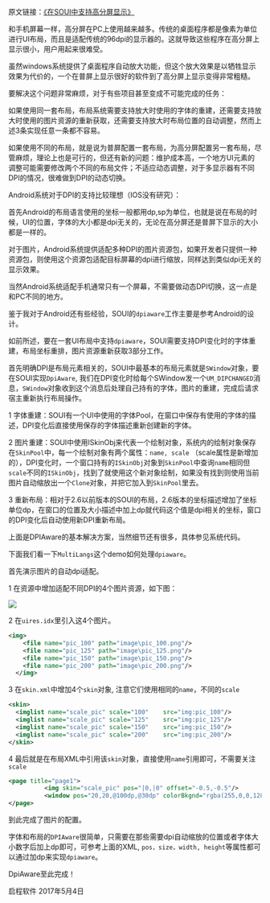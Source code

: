 原文链接：[《在SOUI中支持高分屏显示》](http://www.cnblogs.com/setoutsoft/p/6807680.html)

和手机屏幕一样，高分屏在PC上使用越来越多。传统的桌面程序都是像素为单位进行UI布局，而且是适配传统的96dpi的显示器的。这就导致这些程序在高分屏上显示很小，用户用起来很难受。

虽然windows系统提供了桌面程序自动放大功能，但这个放大效果是以牺牲显示效果为代价的，一个在普屏上显示很好的软件到了高分屏上显示变得非常粗糙。

要解决这个问题非常麻烦，对于有些项目甚至变成不可能完成的任务：

如果使用同一套布局，布局系统需要支持放大时使用的字体的重建，还需要支持放大时使用的图片资源的重新获取，还需要支持放大时布局位置的自动调整，然而上述3条实现任意一条都不容易。

如果使用不同的布局，就是说为普屏配置一套布局，为高分屏配置另一套布局，尽管麻烦，理论上也是可行的，但还有新的问题：维护成本高，一个地方UI元素的调整可能需要修改两个不同的布局文件；不适应动态调整，对于多显示器有不同DPI的情况，很难做到DPI的动态切换。

Android系统对于DPI的支持比较理想（IOS没有研究）：

首先Android的布局语言使用的坐标一般都用dp,sp为单位，也就是说在布局的时候，UI的位置，字体的大小都是dpi无关的，无论在高分屏还是普屏下显示的大小都是一样的。

对于图片，Android系统提供适配多种DPI的图片资源包，如果开发者只提供一种资源包，则使用这个资源包适配目标屏幕的dpi进行缩放，同样达到类似dpi无关的显示效果。

当然Android系统适配手机通常只有一个屏幕，不需要做动态DPI切换，这一点是和PC不同的地方。

鉴于我对于Android还有些经验，SOUI的`dpiaware`工作主要是参考Android的设计。

如前所述，要在一套UI布局中支持`dpiaware`，SOUI需要支持DPI变化时的字体重建，布局坐标重排，图片资源重新获取3部分工作。

首先明确DPI是布局元素相关的，SOUI中最基本的布局元素就是`SWindow`对象，要在SOUI实现`DpiAware`, 我们在DPI变化时给每个SWindow发一个`UM_DIPCHANGED`消息，`SWindow`对象收到这个消息后处理自己持有的字体，图片的重建，完成后请求宿主重新执行布局操作。

1 字体重建：SOUI有一个UI中使用的字体Pool，在窗口中保存有使用的字体的描述，DPI变化后直接使用保存的字体描述重新创建新的字体。

2 图片重建：SOUI中使用ISkinObj来代表一个绘制对象，系统内的绘制对象保存在`SkinPool`中，每一个绘制对象有两个属性：`name, scale` （scale属性是新增加的），DPI变化时，一个窗口持有的`ISkinObj`对象到`SkinPool`中查询`name`相同但`scale`不同的`ISkinObj`，找到了就使用这个新对象绘制，如果没有找到则使用当前图片自动缩放出一个`Clone`对象，并把它加入到`SkinPool`里去。

3 重新布局：相对于2.6以前版本的SOUI的布局，2.6版本的坐标描述增加了坐标单位dp，在窗口的位置及大小描述中加上dp就代码这个值是dpi相关的坐标，窗口的DPI变化后自动使用新DPI重新布局。

上面是DPIAware的基本解决方案，当然细节还有很多，具体参见系统代码。

下面我们看一下`MultiLangs`这个demo如何处理`dpiaware`。

首先演示图片的自动dpi适配。

1 在资源中增加适配不同DPI的4个图片资源，如下图：

![](assets/003/12-1497542440000.png)

2 在`uires.idx`里引入这4个图片。

```xml
<img>
    <file name="pic_100" path="image\pic_100.png"/>
    <file name="pic_125" path="image\pic_125.png"/>
    <file name="pic_150" path="image\pic_150.png"/>
    <file name="pic_200" path="image\pic_200.png"/>
  </img>
```

3 在`skin.xml`中增加4个`skin`对象, 注意它们使用相同的`name`，不同的`scale`

```xml
<skin>
  <imglist name="scale_pic" scale="100"    src="img:pic_100"/>
  <imglist name="scale_pic" scale="125"    src="img:pic_125"/>
  <imglist name="scale_pic" scale="150"    src="img:pic_150"/>
  <imglist name="scale_pic" scale="200"    src="img:pic_200"/>
</skin>
```

4 最后就是在布局XML中引用该`skin`对象，直接使用`name`引用即可，不需要关注`scale`

```xml
<page title="page1">
          <img skin="scale_pic" pos="|0,|0" offset="-0.5,-0.5"/>
          <window pos="20,20,@100dp,@30dp" colorBkgnd="rgba(255,0,0,128)">100dp*30dp</window>
</page>
```

到此完成了图片的配置。

字体和布局的`DPIAware`很简单，只需要在那些需要dpi自动缩放的位置或者字体大小数字后加上dp即可，可参考上面的XML, `pos，size，width, height`等属性都可以通过加dp来实现`dpiaware`。

DpiAware至此完成！

启程软件  2017年5月4日